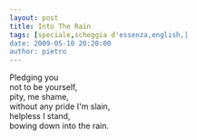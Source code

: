 ```yaml
---
layout: post
title: Into The Rain
tags: [speciale,scheggia d'essenza,english,]
date: 2009-05-10 20:20:00
author: pietro
---
```

Pledging you<br/>not to be yourself,<br/>pity, me shame,<br/>without any pride I'm slain,<br/>helpless I stand,<br/>bowing down into the rain.
